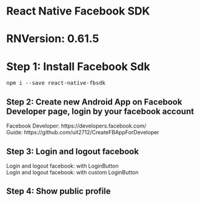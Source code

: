 # React Native Facebook SDK
# RNVersion: 0.61.5

<h1>Step 1: Install Facebook Sdk</h1>
<pre>
npm i --save react-native-fbsdk
</pre>
<h2>Step 2: Create new Android App on Facebook Developer page, login by your facebook account</h2>
Facebook Developer: https://developers.facebook.com/<br/>
Guide: https://github.com/uit2712/CreateFBAppForDeveloper
<h2>Step 3: Login and logout facebook</h2>
Login and logout facebook: with LoginButton<br/>
Login and logout facebook: with custom LoginButton<br/>
<h2>Step 4: Show public profile</h2>
